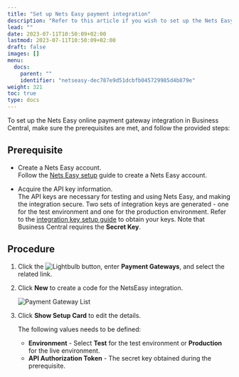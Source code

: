 ```yaml
---
title: "Set up Nets Easy payment integration"
description: "Refer to this article if you wish to set up the Nets Easy payment integration in NP Retail."
lead: ""
date: 2023-07-11T10:50:09+02:00
lastmod: 2023-07-11T10:50:09+02:00
draft: false
images: []
menu:
  docs:
    parent: ""
    identifier: "netseasy-dec787e9d51dcbfb045729985d4b879e"
weight: 321
toc: true
type: docs
---
```


To set up the Nets Easy online payment gateway integration in Business Central, make sure the prerequisites are met, and follow the provided steps:

## Prerequisite

- Create a Nets Easy account.        
    Follow the [<ins>Nets Easy setup<ins>](https://developers.nets.eu/nets-easy/en-EU/docs/create-nets-easy-portal-account/) guide to create a Nets Easy account.

- Acquire the API key information.    
    The API keys are necessary for testing and using Nets Easy, and making the integration secure. Two sets of integration keys are generated - one for the test environment and one for the production environment. Refer to the [<ins>integration key setup guide<ins>](https://developers.nets.eu/nets-easy/en-EU/docs/access-your-integration-keys/) to obtain your keys. Note that Business Central requires the **Secret Key**.

## Procedure

1. Click the ![Lightbulb](Lightbulb_icon.PNG) button, enter **Payment Gateways**, and select the related link.      
 
2. Click **New** to create a code for the NetsEasy integration.    

    ![Payment Gateway List](bambora_integration_list.PNG)  

3. Click **Show Setup Card** to edit the details.

    The following values needs to be defined: 
    - **Environment** - Select **Test** for the test environment or **Production** for the live environment.
    - **API Authorization Token** - The secret key obtained during the prerequisite.
